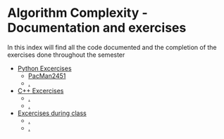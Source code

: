 # Algorithm Complexity - Documentation and exercises

In this index will find all the code documented and the completion of the exercises done throughout the semester

- [Python Excercises](https://github.com/MiguelRiosT/Algorithm-Complexity/tree/main/Python%20exercises)
  - [PacMan2451](https://github.com/MiguelRiosT/Algorithm-Complexity/tree/main/Python%20exercises/PacMan2451)
  - [.]()
- [C++ Excercises](https://github.com/MiguelRiosT/Algorithm-Complexity/tree/main/Cpp%20exercises)
  - [.]()
  - [.]()
- [Excercises during class](https://github.com/MiguelRiosT/Algorithm-Complexity/tree/main/Exercises%20during%20class)
  - [.]()
  - [.]()

